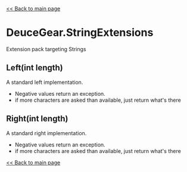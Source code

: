 ﻿[<< Back to main page](../readme.md)

# DeuceGear.StringExtensions

Extension pack targeting Strings

## Left(int length)

A standard left implementation.
- Negative values return an exception.
- if more characters are asked than available, just return what's there

## Right(int length)

A standard right implementation.
- Negative values return an exception.
- if more characters are asked than available, just return what's there

[<< Back to main page](../readme.md)
